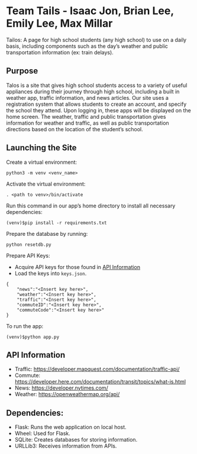 # Team Tails - Isaac Jon, Brian Lee, Emily Lee, Max Millar

Tailos: A page for high school students (any high school) to use on a daily basis, including components such as the day’s weather and public transportation information (ex: train delays).

## Purpose
Talos is a site that gives high school students access to a variety of useful appliances during their journey through high school, including a built in weather app, traffic information, and news articles. Our site uses a registration system that allows students to create an account, and specify the school they attend. Upon logging in, these apps will be displayed on the home screen. The weather, traffic and public transportation gives information for weather and traffic, as well as public transportation directions based on the location of the student’s school.

## Launching the Site
Create a virtual environment:
```
python3 -m venv <venv_name>
```

Activate the virtual environment:
```
. <path to venv>/bin/activate
```

Run this command in our app’s home directory to install all necessary dependencies:
```
(venv)$pip install -r requirements.txt
```

Prepare the database by running:
```
python resetdb.py
```

Prepare API Keys:
- Acquire API keys for those found in [API Information](#API-Information)
- Load the keys into `keys.json`.
```
{
    "news":"<Insert key here>",
    "weather":"<Insert key here>",
    "traffic":"<Insert key here>",
    "commuteID":"<Insert key here>",
    "commuteCode":"<Insert key here>"
}
```

To run the app: 
```
(venv)$python app.py
```

## API Information
- Traffic: https://developer.mapquest.com/documentation/traffic-api/
- Commute: https://developer.here.com/documentation/transit/topics/what-is.html
- News: https://developer.nytimes.com/
- Weather: https://openweathermap.org/api/


## Dependencies: 
- Flask: Runs the web application on local host.
- Wheel: Used for Flask.
- SQLite: Creates databases for storing information.
- URLLib3: Receives information from APIs.
